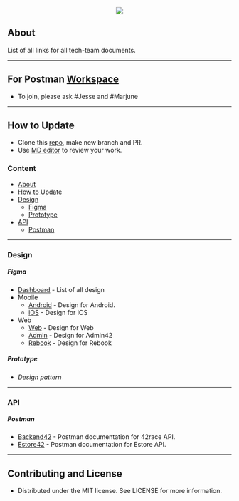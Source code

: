 <p align="center">
    <img src="https://raw.githubusercontent.com/42Race/42Documentation/master/logo.png">
</p>


## About
List of all links for all tech-team documents.

------------

## For Postman [Workspace](https://estore-42race.postman.co/workspaces/1993d94c-cc56-4bd3-887e-206dbcba6e4e/collections)
- To join, please ask #Jesse and #Marjune

------------

## How to Update
- Clone this [repo](https://github.com/42Race/42Documentation.git), make new branch and PR.
- Use [MD editor](https://pandao.github.io/editor.md/en.html) to review your work.

### Content
- [About](#about)
- [How to Update](#how-to-update)
- [Design](#figma) <!-- includes prototye, design patern, figma. etc-->
	- [Figma](#figma)
	- [Prototype](#prototype)
- [API](#api)
	- [Postman](#postman)

------------


### Design
##### Figma
- [Dashboard](https://www.figma.com/files/team/537161027468115773/42race) - List of all design
- Mobile
	- [Android](https://www.figma.com/files/project/590493/Android) - Design for Android.
	- [iOS](https://www.figma.com/files/project/606691/iOS) - Design for iOS
- Web
	- [Web](https://www.figma.com/files/project/597459/Web) - Design for Web
	- [Admin](https://www.figma.com/files/project/872273) - Design for Admin42
	- [Rebook](https://www.figma.com/files/project/872273) - Design for Rebook

##### Prototype
- *Design pattern*


------------


### API
##### Postman
- [Backend42](https://documenter.getpostman.com/view/1947812/RztrHkoA) - Postman documentation for 42race API.
- [Estore42](https://documenter.getpostman.com/view/2756274/RztitqDH) - Postman documentation for Estore API.

------------



## Contributing and License
 * Distributed under the MIT license. See LICENSE for more information.
